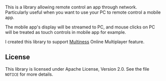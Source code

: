 This is a library allowing remote control an app through network.
Particularly useful when you want to use your PC to remote control a mobile app.

The mobile app's display will be streamed to PC, and mouse clicks on PC will be
treated as touch controls in mobile app for example.

I created this library to support [Multiness](https://lehoangquyenblog.wordpress.com/published-games/74-2/)
Online Multiplayer feature.

## License
This library is licensed under Apache License, Version 2.0. See the file `NOTICE`
for more details.